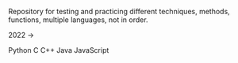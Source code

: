 Repository for testing and practicing different techniques, methods, functions, multiple languages, not in order.

2022 ->

Python
C
C++
Java
JavaScript